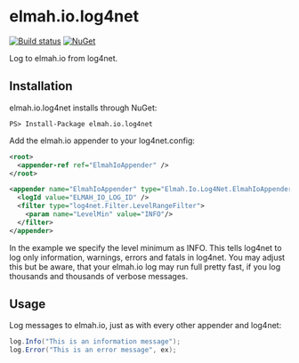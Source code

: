# elmah.io.log4net

[![Build status](https://ci.appveyor.com/api/projects/status/xdujoaelpbyg8lov?svg=true)](https://ci.appveyor.com/project/ThomasArdal/elmah-io-log4net)
[![NuGet](https://img.shields.io/nuget/vpre/elmah.io.log4net.svg)](https://www.nuget.org/packages/elmah.io.log4net)

Log to elmah.io from log4net.

## Installation
elmah.io.log4net installs through NuGet:

```
PS> Install-Package elmah.io.log4net
```

Add the elmah.io appender to your log4net.config:

```xml
<root>
  <appender-ref ref="ElmahIoAppender" />
</root>

<appender name="ElmahIoAppender" type="Elmah.Io.Log4Net.ElmahIoAppender, elmah.io.log4net">
  <logId value="ELMAH_IO_LOG_ID" />
  <filter type="log4net.Filter.LevelRangeFilter">
    <param name="LevelMin" value="INFO"/>
  </filter>
</appender>
```

In the example we specify the level minimum as INFO. This tells log4net to log only information, warnings, errors and fatals in log4net. You may adjust this but be aware, that your elmah.io log may run full pretty fast, if you log thousands and thousands of verbose messages.

## Usage
Log messages to elmah.io, just as with every other appender and log4net:

```c#
log.Info("This is an information message");
log.Error("This is an error message", ex);
```
